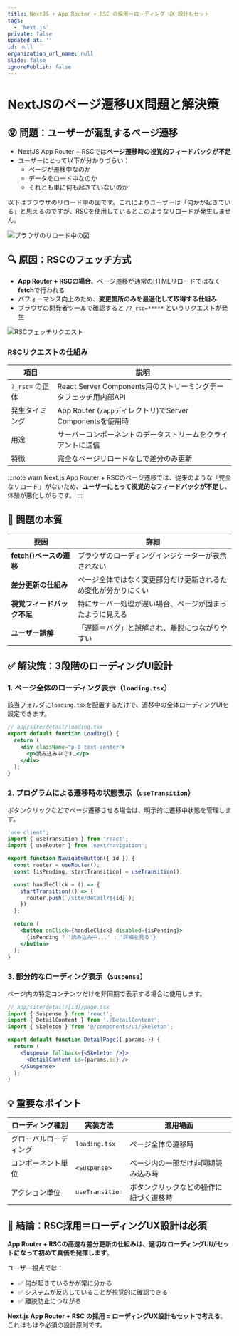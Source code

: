 ```yaml
---
title: NextJS + App Router + RSC の採用＝ローディング UX 設計もセット
tags:
  - 'Next.js'
private: false
updated_at: ''
id: null
organization_url_name: null
slide: false
ignorePublish: false
---
```


# NextJSのページ遷移UX問題と解決策

## 😵 問題：ユーザーが混乱するページ遷移

- NextJS App Router + RSCでは**ページ遷移時の視覚的フィードバックが不足**
- ユーザーにとって以下が分かりづらい：
  - ページが遷移中なのか
  - データをロード中なのか
  - それとも単に何も起きていないのか

以下はブラウザのリロード中の図です。これによりユーザーは「何かが起きている」と思えるのですが、RSCを使用しているとこのようなリロードが発生しません。

![ブラウザのリロード中の図](https://qiita-image-store.s3.ap-northeast-1.amazonaws.com/0/59081/c17202e6-e2a6-4220-9cab-77910de4c1cf.png)

## 🔍 原因：RSCのフェッチ方式

- **App Router + RSCの場合**、ページ遷移が通常のHTMLリロードではなく**fetch**で行われる
- パフォーマンス向上のため、**変更箇所のみを最適化して取得する仕組み**
- ブラウザの開発者ツールで確認すると `/?_rsc=*****` というリクエストが発生

![RSCフェッチリクエスト](https://qiita-image-store.s3.ap-northeast-1.amazonaws.com/0/59081/e7cc5c9f-e113-4a6d-9144-dd475e89c777.png)

### RSCリクエストの仕組み

| 項目            | 説明                                                             |
| --------------- | ---------------------------------------------------------------- |
| `?_rsc=` の正体 | React Server Components用のストリーミングデータフェッチ用内部API |
| 発生タイミング  | App Router (`/app`ディレクトリ)でServer Componentsを使用時       |
| 用途            | サーバーコンポーネントのデータストリームをクライアントに送信     |
| 特徴            | 完全なページリロードなしで差分のみ更新                           |

:::note warn
Next.js App Router + RSCのページ遷移では、従来のような「完全なリロード」がないため、**ユーザーにとって視覚的なフィードバックが不足**し、体験が悪化しがちです。
:::

## 🎯 問題の本質

| 要因                       | 詳細                                                           |
| -------------------------- | -------------------------------------------------------------- |
| **fetch()ベースの遷移**    | ブラウザのローディングインジケーターが表示されない             |
| **差分更新の仕組み**       | ページ全体ではなく変更部分だけ更新されるため変化が分かりにくい |
| **視覚フィードバック不足** | 特にサーバー処理が遅い場合、ページが固まったように見える       |
| **ユーザー誤解**           | 「遅延＝バグ」と誤解され、離脱につながりやすい                 |

## ✅ 解決策：3段階のローディングUI設計

### 1. ページ全体のローディング表示（`loading.tsx`）

該当フォルダに`loading.tsx`を配置するだけで、遷移中の全体ローディングUIを設定できます。

```jsx
// app/site/detail/loading.tsx
export default function Loading() {
  return (
    <div className="p-8 text-center">
      <p>読み込み中です…</p>
    </div>
  );
}
```

### 2. プログラムによる遷移時の状態表示（`useTransition`）

ボタンクリックなどでページ遷移させる場合は、明示的に遷移中状態を管理します。

```jsx
'use client';
import { useTransition } from 'react';
import { useRouter } from 'next/navigation';

export function NavigateButton({ id }) {
  const router = useRouter();
  const [isPending, startTransition] = useTransition();

  const handleClick = () => {
    startTransition(() => {
      router.push(`/site/detail/${id}`);
    });
  };

  return (
    <button onClick={handleClick} disabled={isPending}>
      {isPending ? '読み込み中...' : '詳細を見る'}
    </button>
  );
}
```

### 3. 部分的なローディング表示（`Suspense`）

ページ内の特定コンテンツだけを非同期で表示する場合に使用します。

```jsx
// app/site/detail/[id]/page.tsx
import { Suspense } from 'react';
import { DetailContent } from './DetailContent';
import { Skeleton } from '@/components/ui/Skeleton';

export default function DetailPage({ params }) {
  return (
    <Suspense fallback={<Skeleton />}>
      <DetailContent id={params.id} />
    </Suspense>
  );
}
```

## 💡 重要なポイント

| ローディング種別       | 実装方法        | 適用場面                               |
| ---------------------- | --------------- | -------------------------------------- |
| グローバルローディング | `loading.tsx`   | ページ全体の遷移時                     |
| コンポーネント単位     | `<Suspense>`    | ページ内の一部だけ非同期読み込み時     |
| アクション単位         | `useTransition` | ボタンクリックなどの操作に紐づく遷移時 |

## 📝 結論：RSC採用＝ローディングUX設計は必須

**App Router + RSCの高速な差分更新の仕組みは、適切なローディングUIがセットになって初めて真価を発揮します**。

ユーザー視点では：

- ✅ 何が起きているかが常に分かる
- ✅ システムが反応していることが視覚的に確認できる
- ✅ 離脱防止につながる

**Next.js App Router + RSC の採用 = ローディングUX設計もセットで考える**。これはもはや必須の設計原則です。

